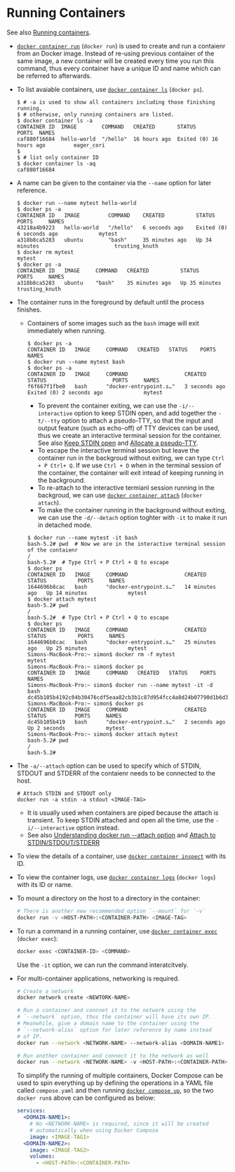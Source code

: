# Running Containers #

See also [Running
containers](https://docs.docker.com/engine/reference/run/).

* [`docker container
  run`](https://docs.docker.com/engine/reference/commandline/container_run/)
  (`docker run`) is used to create and run a contaienr from an Docker
  image.  Instead of re-using previous container of the same image, a
  new container will be created every time you run this command, thus
  every container have a unique ID and name which can be referred to
  afterwards.
* To list avaiable containers, use [`docker container
  ls`](https://docs.docker.com/engine/reference/commandline/container_ls/)
  (`docker ps`).
  
  ```
  $ # -a is used to show all containers including those finishing running,
  $ # otherwise, only running containers are listed.
  $ docker container ls -a
  CONTAINER ID  IMAGE        COMMAND   CREATED       STATUS                   PORTS  NAMES
  caf880f16684  hello-world  "/hello"  16 hours ago  Exited (0) 16 hours ago         eager_cori
  $
  $ # list only container ID
  $ docker container ls -aq
  caf880f16684
  ```

* A name can be given to the container via the `--name` option for
  later reference.
  
  ```console
  $ docker run --name mytest hello-world
  $ docker ps -a
  CONTAINER ID   IMAGE         COMMAND    CREATED          STATUS                     PORTS     NAMES
  43218a4b9223   hello-world   "/hello"   6 seconds ago    Exited (0) 6 seconds ago             mytest
  a318b8ca5283   ubuntu        "bash"     35 minutes ago   Up 34 minutes                        trusting_knuth
  $ docker rm mytest
  mytest
  $ docker ps -a
  CONTAINER ID   IMAGE     COMMAND   CREATED          STATUS          PORTS     NAMES
  a318b8ca5283   ubuntu    "bash"    35 minutes ago   Up 35 minutes             trusting_knuth
  ```

* The container runs in the foreground by default until the process
  finishes.
  + Containers of some images such as the `bash` image will exit
    immediately when running.
    
    ```console
    $ docker ps -a
    CONTAINER ID   IMAGE     COMMAND   CREATED   STATUS    PORTS     NAMES
    $ docker run --name mytest bash
    $ docker ps -a
    CONTAINER ID   IMAGE     COMMAND                  CREATED         STATUS                     PORTS     NAMES
    f6f667f1fbe0   bash      "docker-entrypoint.s…"   3 seconds ago   Exited (0) 2 seconds ago             mytest
    ```
    
    - To prevent the container exiting, we can use the
      `-i/--interactive` option to keep STDIN open, and add together
      the `-t/--tty` option to attach a pseudo-TTY, so that the input
      and output feature (such as echo-off) of TTY devices can be
      used, thus we create an interactive terminal session for the
      container.  See also [Keep STDIN
      open](https://docs.docker.com/engine/reference/commandline/container_run/#interactive)
      and [Allocate a
      pseudo-TTY](https://docs.docker.com/engine/reference/commandline/container_run/#tty).
    - To escape the interactive terminal session but leave the
      container run in the backgroud without exiting, we can type
      `Ctrl + P Ctrl+ Q`.  If we use `Ctrl + D` when in the terminal
      session of the container, the container will exit intead of
      keeping running in the background.
    - To re-attach to the interactive termianl session running in the
      backgroud, we can use [`docker container
      attach`](https://docs.docker.com/engine/reference/commandline/container_attach/)
      (`docker attach`).
    - To make the container running in the background without exiting,
      we can use the `-d/--detach` option toghter with `-it` to make
      it run in detached mode.
    
    ```console
    $ docker run --name mytest -it bash
    bash-5.2# pwd  # Now we are in the interactive terminal session of the contaienr
    /
    bash-5.2#  # Type Ctrl + P Ctrl + Q to escape
    $ docker ps
    CONTAINER ID   IMAGE     COMMAND                  CREATED          STATUS          PORTS     NAMES
    1644696b8cac   bash      "docker-entrypoint.s…"   14 minutes ago   Up 14 minutes             mytest
    $ docker attach mytest
    bash-5.2# pwd
    /
    bash-5.2#  # Type Ctrl + P Ctrl + Q to escape
    $ docker ps
    CONTAINER ID   IMAGE     COMMAND                  CREATED          STATUS          PORTS     NAMES
    1644696b8cac   bash      "docker-entrypoint.s…"   25 minutes ago   Up 25 minutes             mytest
    Simons-MacBook-Pro:~ simon$ docker rm -f mytest
    mytest
    Simons-MacBook-Pro:~ simon$ docker ps
    CONTAINER ID   IMAGE     COMMAND   CREATED   STATUS    PORTS     NAMES
    Simons-MacBook-Pro:~ simon$ docker run --name mytest -it -d bash
    dc45b105b4192c04b30476cdf5eaa82cb3b1c87d954fcc4a8d24b07790d1b6d3
    Simons-MacBook-Pro:~ simon$ docker ps
    CONTAINER ID   IMAGE     COMMAND                  CREATED         STATUS         PORTS     NAMES
    dc45b105b419   bash      "docker-entrypoint.s…"   2 seconds ago   Up 2 seconds             mytest
    Simons-MacBook-Pro:~ simon$ docker attach mytest
    bash-5.2# pwd
    /
    bash-5.2# 
    ```

* The `-a/--attach` option can be used to specify which of STDIN,
  STDOUT and STDERR of the contaienr needs to be connected to the
  host.
  
  ```
  # Attach STDIN and STDOUT only
  docker run -a stdin -a stdout <IMAGE-TAG>
  ```

  + It is usually used when containers are piped because the attach is
    transient.  To keep STDIN attached and open all the time, use the
    `-i/--interactive` option instead.
  + See also [Understanding docker run --attach
    option](https://forums.docker.com/t/understanding-docker-run-attach-option/134337/4)
    and [Attach to
    STDIN/STDOUT/STDERR](https://docs.docker.com/engine/reference/commandline/container_run/#attach)
* To view the details of a container, use [`docker container
  inspect`](https://docs.docker.com/engine/reference/commandline/container_inspect/)
  with its ID.
* To view the container logs, use [`docker container
  logs`](https://docs.docker.com/engine/reference/commandline/container_logs/)
  (`docker logs`) with its ID or name.
* To mount a directory on the host to a directory in the container:

  ```bash
  # There is another new recommended option `--mount` for `-v`
  docker run -v <HOST-PATH>:<CONTAINER-PATH> <IMAGE-TAG>
  ```

* To run a command in a running container, use [`docker container
  exec`](https://docs.docker.com/engine/reference/commandline/container_exec/)
  (`docker exec`):

  ```bash
  docker exec <CONTAINER-ID> <COMMAND>
  ```
  
  Use the `-it` option, we can run the command interatcitvely.

* For multi-container applications, networking is required.

  ```bash
  # Create a network
  docker network create <NEWTORK-NAME>

  # Run a container and connnet it to the network using the
  # `--network` option, thus the container will have its own IP.
  # Meanwhile, give a domain name to the container using the
  # `--network-alias` option for later reference by name instead
  # of IP.
  docker run --network <NETWORK-NAME> --network-alias <DOMAIN-NAME1> <IMAGE-TAG1>...

  # Run another container and connect it to the network as well
  docker run --network <NETWORK-NAME> -v <HOST-PATH>:<CONTAINER-PATH> <IMAGE-TAG2>...
  ```

  To simplify the running of multiple containers, Docker Compose can
  be used to spin everything up by defining the operations in a YAML
  file called `compose.yaml` and then running [`docker compose
  up`](https://docs.docker.com/engine/reference/commandline/compose_up/),
  so the two `docker run`s above can be configured as below:

  ```yaml
  services:
    <DOMAIN-NAME1>:
      # No <NETWORK-NAME> is required, since it will be created
      # automatically when using Docker Compose
      image: <IMAGE-TAG1>
    <DOMAIN-NAME2>:
      image: <IMAGE-TAG2>
      volumes:
        - <HOST-PATH>:<CONTAINER-PATH>
  ```
